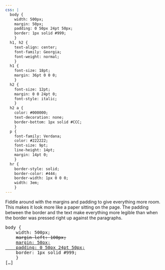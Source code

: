 ```yaml
---
css: |
  body {
    width: 500px;
    margin: 50px;
    padding: 0 50px 24pt 50px;
    border: 1px solid #999;
    }
  h1, h2 {
    text-align: center;
    font-family: Georgia;
    font-weight: normal;
    }
  h1 {
    font-size: 18pt;
    margin: 36pt 0 0 0;
    }
  h2 {
    font-size: 12pt;
    margin: 0 0 24pt 0;
    font-style: italic;
    }
  h2 a {
    color: #000000;
    text-decoration: none;
    border-bottom: 1px solid #CCC;
    }
  p {
    font-family: Verdana;
    color: #222222;
    font-size: 9pt;
    line-height: 14pt;
    margin: 14pt 0;
    }
  hr {
    border-style: solid;
    border-color: #444;
    border-width: 1px 0 0 0;
    width: 3em;
    }
---
```


<p>Fiddle around with the margins and padding to give everything more room. This makes it look more like a paper sitting on the page. The padding between the border and the text make everything more legible than when the border was pressed right up against the paragraphs.</p>

<pre>
body {
	width: 500px;
	<del>margin-left: 100px;</del>
	<ins>margin: 50px;
	padding: 0 50px 24pt 50px;</ins>
	border: 1px solid #999;
	}
[&hellip;]
</pre>
